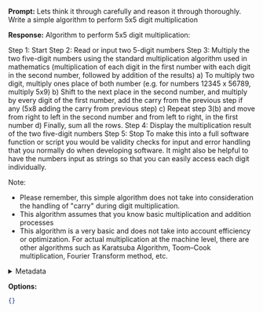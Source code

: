 **Prompt:**
Lets think it through carefully and reason it through thoroughly. Write a simple algorithm to perform 5x5 digit multiplication

**Response:**
Algorithm to perform 5x5 digit multiplication:

Step 1: Start
Step 2: Read or input two 5-digit numbers
Step 3: Multiply the two five-digit numbers using the standard multiplication algorithm used in mathematics (multiplication of each digit in the first number with each digit in the second number, followed by addition of the results)
a) To multiply two digit, multiply ones place of both number 
     (e.g. for numbers 12345 x 56789, multiply 5x9)
b) Shift to the next place in the second number, and multiply by every digit of the first number, add the carry from the previous step if any (5x8 adding the carry from previous step)
c) Repeat step 3(b) and move from right to left in the second number and from left to right, in the first number
d) Finally, sum all the rows.
Step 4: Display the multiplication result of the two five-digit numbers
Step 5: Stop
To make this into a full software function or script you would be validity checks for input and error handling that you normally do when developing software. It might also be helpful to have the numbers input as strings so that you can easily access each digit individually. 

Note: 
- Please remember, this simple algorithm does not take into consideration the handling of "carry" during digit multiplication.
- This algorithm assumes that you know basic multiplication and addition processes
- This algorithm is a very basic and does not take into account efficiency or optimization. For actual multiplication at the machine level, there are other algorithms such as Karatsuba Algorithm, Toom–Cook multiplication, Fourier Transform method, etc.

<details><summary>Metadata</summary>

- Duration: 59933 ms
- Datetime: 2023-08-18T16:24:45.716561
- Model: gpt-4-0613

</details>

**Options:**
```json
{}
```

